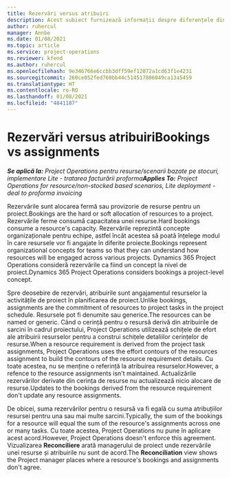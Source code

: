```yaml
---
title: Rezervări versus atribuiri
description: Acest subiect furnizează informații despre diferențele dintre rezervările de resurse și atribuirile de resurse.
author: ruhercul
manager: Annbe
ms.date: 01/08/2021
ms.topic: article
ms.service: project-operations
ms.reviewer: kfend
ms.author: ruhercul
ms.openlocfilehash: 9e346766e6ccbb3dff59ef12072a1cd63f1e4231
ms.sourcegitcommit: 260ce052fed760bb44c514517806049ca13a5459
ms.translationtype: HT
ms.contentlocale: ro-RO
ms.lasthandoff: 01/08/2021
ms.locfileid: "4841187"
---
```

# <a name="bookings-vs-assignments"></a><span data-ttu-id="c32ca-103">Rezervări versus atribuiri</span><span class="sxs-lookup"><span data-stu-id="c32ca-103">Bookings vs assignments</span></span>

<span data-ttu-id="c32ca-104">_**Se aplică la:** Project Operations pentru resurse/scenarii bazate pe stocuri, implementare Lite - tratarea facturării proforma_</span><span class="sxs-lookup"><span data-stu-id="c32ca-104">_**Applies To:** Project Operations for resource/non-stocked based scenarios, Lite deployment - deal to proforma invoicing_</span></span>

<span data-ttu-id="c32ca-105">Rezervările sunt alocarea fermă sau provizorie de resurse pentru un proiect.</span><span class="sxs-lookup"><span data-stu-id="c32ca-105">Bookings are the hard or soft allocation of resources to a project.</span></span> <span data-ttu-id="c32ca-106">Rezervările ferme consumă capacitatea unei resurse.</span><span class="sxs-lookup"><span data-stu-id="c32ca-106">Hard bookings consume a resource's capacity.</span></span> <span data-ttu-id="c32ca-107">Rezervările reprezintă concepte organizaționale pentru echipe, astfel încât acestea să poată înțelege modul în care resursele vor fi angajate în diferite proiecte.</span><span class="sxs-lookup"><span data-stu-id="c32ca-107">Bookings represent organizational concepts for teams so that they can understand how resources will be engaged across various projects.</span></span> <span data-ttu-id="c32ca-108">Dynamics 365 Project Operations consideră rezervările ca fiind un concept la nivel de proiect.</span><span class="sxs-lookup"><span data-stu-id="c32ca-108">Dynamics 365 Project Operations considers bookings a project-level concept.</span></span> 

<span data-ttu-id="c32ca-109">Spre deosebire de rezervări, atribuirile sunt angajamentul resurselor la activitățile de proiect în planificarea de proiect.</span><span class="sxs-lookup"><span data-stu-id="c32ca-109">Unlike bookings, assignments are the commitment of resources to project tasks in the project schedule.</span></span> <span data-ttu-id="c32ca-110">Resursele pot fi denumite sau generice.</span><span class="sxs-lookup"><span data-stu-id="c32ca-110">The resources can be named or generic.</span></span>  <span data-ttu-id="c32ca-111">Când o cerință pentru o resursă derivă din atribuirile de sarcini în cadrul proiectului, Project Operations utilizează schițele de efort ale atribuirii resurselor pentru a construi schițele detaliilor cerințelor de resurse.</span><span class="sxs-lookup"><span data-stu-id="c32ca-111">When a resource requirement is derived from the project task assignments, Project Operations uses the effort contours of the resources assignment to build the contours of the resource requirement details.</span></span> <span data-ttu-id="c32ca-112">Cu toate acestea, nu se menține o referință la atribuirea resurselor.</span><span class="sxs-lookup"><span data-stu-id="c32ca-112">However, a refence to the resource assignments isn't maintained.</span></span> <span data-ttu-id="c32ca-113">Actualizările rezervărilor derivate din cerința de resurse nu actualizează nicio alocare de resurse.</span><span class="sxs-lookup"><span data-stu-id="c32ca-113">Updates to the bookings derived from the resource requirement don't update any resource assignments.</span></span>

<span data-ttu-id="c32ca-114">De obicei, suma rezervărilor pentru o resursă va fi egală cu suma atribuțiilor resursei pentru una sau mai multe sarcini.</span><span class="sxs-lookup"><span data-stu-id="c32ca-114">Typically, the sum of the bookings for a resource will equal the sum of the resource's assignments across one or many tasks.</span></span> <span data-ttu-id="c32ca-115">Cu toate acestea, Project Operations nu pune în aplicare acest acord.</span><span class="sxs-lookup"><span data-stu-id="c32ca-115">However, Project Operations doesn't enforce this agreement.</span></span> <span data-ttu-id="c32ca-116">Vizualizarea **Reconciliere** arată managerului de proiect unde rezervările unei resurse și atribuirile nu sunt de acord.</span><span class="sxs-lookup"><span data-stu-id="c32ca-116">The **Reconciliation** view shows the Project manager places where a resource's bookings and assignments don't agree.</span></span>



